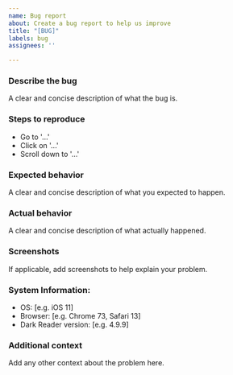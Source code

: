 ```yaml
---
name: Bug report
about: Create a bug report to help us improve
title: "[BUG]"
labels: bug
assignees: ''

---
```


<!-- ⚠⚠ Do not delete this issue template! ⚠⚠ -->
<!-- Issues that do not use the issue template/don't fill out the basic info are likely to be ignored and closed. -->

<!--
Thank you for taking the time to report a bug.
Please make sure there is no existing issue with this kind of bug.
-->

### **Describe the bug**

A clear and concise description of what the bug is.

### **Steps to reproduce**

- Go to '...'
- Click on '...'
- Scroll down to '...'

### **Expected behavior**

A clear and concise description of what you expected to happen.

### **Actual behavior**

A clear and concise description of what actually happened.

### **Screenshots**

If applicable, add screenshots to help explain your problem.

<!--
Please add a version of the browser you are using. 
If you don't know how to get your browser/darkreader version please search it up online.
-->

### **System Information:**

- OS: [e.g. iOS 11]
- Browser: [e.g. Chrome 73, Safari 13]
- Dark Reader version: [e.g. 4.9.9]

### **Additional context**

Add any other context about the problem here.
